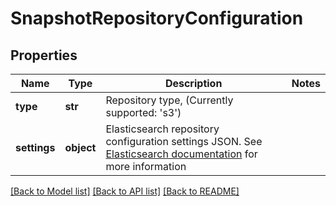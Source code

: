 # SnapshotRepositoryConfiguration

## Properties
Name | Type | Description | Notes
------------ | ------------- | ------------- | -------------
**type** | **str** | Repository type, (Currently supported: &#39;s3&#39;) | 
**settings** | **object** | Elasticsearch repository configuration settings JSON. See [Elasticsearch documentation](https://www.elastic.co/guide/en/elasticsearch/reference/current/modules-snapshots.html) for more information | 

[[Back to Model list]](../README.md#documentation-for-models) [[Back to API list]](../README.md#documentation-for-api-endpoints) [[Back to README]](../README.md)


